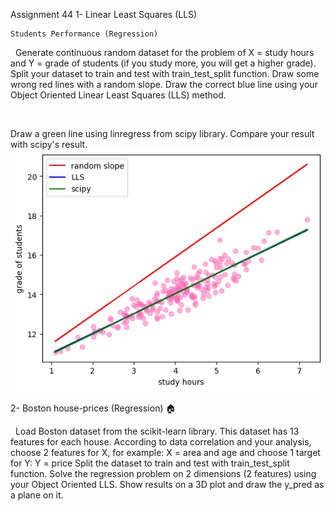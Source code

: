 Assignment 44
1- Linear Least Squares (LLS)

    Students Performance (Regression)

​
​
Generate continuous random dataset for the problem of X = study hours and Y = grade of students (if you study more, you will get a higher grade).
Split your dataset to train and test with train_test_split function.
Draw some wrong red lines with a random slope.
Draw the correct blue line using your Object Oriented Linear Least Squares (LLS) method.

​

Draw a green line using linregress from scipy library. Compare your result with scipy's result.
![Alt text](image.png)

2- Boston house-prices (Regression) 🏠

​
​
Load Boston dataset from the scikit-learn library.
This dataset has 13 features for each house. According to data correlation and your analysis, choose 2 features for X, for example:
X = area and age 
and choose 1 target for Y:
Y = price
Split the dataset to train and test with train_test_split function.
Solve the regression problem on 2 dimensions (2 features) using your Object Oriented LLS.
Show results on a 3D plot and draw the y_pred as a plane on it.

    ​

​